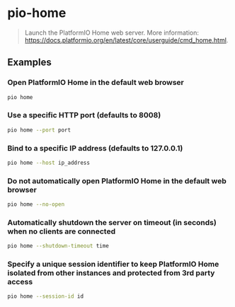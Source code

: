 # pio-home

> Launch the PlatformIO Home web server. More information: <https://docs.platformio.org/en/latest/core/userguide/cmd_home.html>.

## Examples

### Open PlatformIO Home in the default web browser

```bash
pio home
```

### Use a specific HTTP port (defaults to 8008)

```bash
pio home --port port
```

### Bind to a specific IP address (defaults to 127.0.0.1)

```bash
pio home --host ip_address
```

### Do not automatically open PlatformIO Home in the default web browser

```bash
pio home --no-open
```

### Automatically shutdown the server on timeout (in seconds) when no clients are connected

```bash
pio home --shutdown-timeout time
```

### Specify a unique session identifier to keep PlatformIO Home isolated from other instances and protected from 3rd party access

```bash
pio home --session-id id
```
